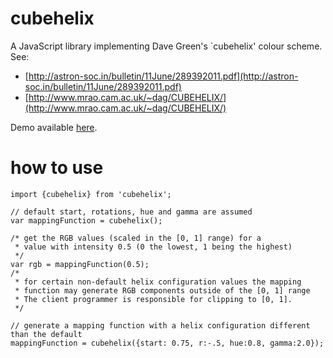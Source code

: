 [comment1]: <> (to generate HTML out of this file use:       )
[comment2]: <> ($pandoc README.md -s -o foo.html             )

# cubehelix

A JavaScript library implementing Dave Green's `cubehelix' colour scheme.
See:

- [http://astron-soc.in/bulletin/11June/289392011.pdf](http://astron-soc.in/bulletin/11June/289392011.pdf)
- [http://www.mrao.cam.ac.uk/~dag/CUBEHELIX/](http://www.mrao.cam.ac.uk/~dag/CUBEHELIX/)

Demo available [here](http://mperdikeas.github.io/cubehelix/index.html).

# how to use

    import {cubehelix} from 'cubehelix';

    // default start, rotations, hue and gamma are assumed
    var mappingFunction = cubehelix();

    /* get the RGB values (scaled in the [0, 1] range) for a
     * value with intensity 0.5 (0 the lowest, 1 being the highest)
     */
    var rgb = mappingFunction(0.5);
    /*
     * for certain non-default helix configuration values the mapping
     * function may generate RGB components outside of the [0, 1] range
     * The client programmer is responsible for clipping to [0, 1].
     */

    // generate a mapping function with a helix configuration different than the default
    mappingFunction = cubehelix({start: 0.75, r:-.5, hue:0.8, gamma:2.0});


